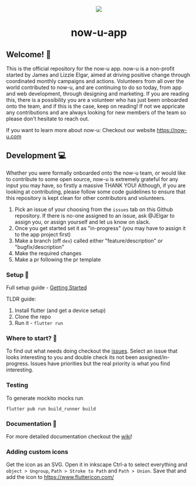 <div style='text-align: center;'><img src='https://github.com/now-u/now-u-campaigns/blob/dev/public/favicons/favicon.png'/><h1>now-u-app</h1></div>

## Welcome! :wave:

This is the official repository for the now-u app. now-u is a non-profit started by James and Lizzie Elgar, aimed at driving positive change through coordinated monthly campaigns and actions. Volunteers from all over the world contributed to now-u, and are continuing to do so today, from app and web development, through designing and marketing. If you are reading this, there is a possibility you are a volunteer who has just been onboarded onto the team, and if this is the case, keep on reading! If not we appricate any contributions and are always looking for new members of the team so please don't hesitate to reach out.

If you want to learn more about now-u: 
Checkout our website https://now-u.com

## Development :computer:

Whether you were formally onboarded onto the now-u team, or would like to contribute to some open source, now-u is extremely grateful for any input you may have, so firstly a massive THANK YOU! Although, if you are looking at contributing, please follow some code guidelines to ensure that this repository is kept clean for other contributors and volunteers. 

1. Pick an issue of your choosing from the `issues` tab on this Github repository. If there is no-one assigned to an issue, ask @JElgar to assign you, or assign yourself and let us know on slack. 
2. Once you get started set it as "in-progress" (you may have to assign it to the app project first)
3. Make a branch (off `dev`) called either "feature/description" or "bugfix/description"
4. Make the required changes
6. Make a pr following the pr template

### Setup :hammer:

Full setup guide - [Getting Started](https://github.com/now-u/now-u-app/wiki/Getting-Started)

TLDR guide:

1. Install flutter (and get a device setup)
2. Clone the repo
3. Run it - `flutter run`

### Where to start? :information_desk_person:

To find out what needs doing checkout the [issues](https://github.com/now-u/now-u-app/issues). Select an issue that looks interesting to you and double check its not been assigned/in-progress. Issues have priorities but the real priority is what you find interesting.

### Testing

To generate mockito mocks run 

```
flutter pub run build_runner build
```

### Documentation :book:

For more detailed documentation checkout the [wiki](https://github.com/now-u/now-u-app/wiki)!

### Adding custom icons

Get the icon as an SVG. Open it in inkscape Ctrl-a to select everything and `object > Ungroup`, `Path > Stroke to Path` and `Path > Union`. Save that and add the icon to https://www.fluttericon.com/
